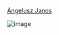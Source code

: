 [Ángelusz Janos ](https://github.com/angelusz-developer) 

![image]( https://static.wikia.nocookie.net/espokemon/images/5/50/Darkrai.png/revision/latest?cb=20150214164357)
